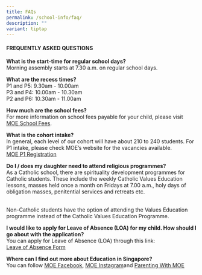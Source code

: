 ```yaml
---
title: FAQs
permalink: /school-info/faq/
description: ""
variant: tiptap
---
```

<h4>FREQUENTLY ASKED QUESTIONS</h4>
<p><strong>What is the start-time for regular school days?<br></strong>Morning
assembly starts at 7.30 a.m. on regular school days.</p>
<p><strong>What are the recess times?<br></strong>P1 and P5: 9.30am - 10.00am
<br>P3 and P4: 10.00am - 10.30am
<br>P2 and P6: 10.30am - 11.00am</p>
<p><strong>How much are the school fees?</strong>
<br>For more information on school fees payable for your child, please visit
<br><a href="https://www.moe.gov.sg/financial-matters/fees" rel="noopener noreferrer nofollow" target="_blank">MOE School Fees</a>.</p>
<p><strong>What is the cohort intake?<br></strong>In general, each level
of our cohort will have about 210 to 240 students. For P1 intake, please
check MOE’s website for the vacancies available.
<br><a href="https://www.moe.gov.sg/primary/p1-registration" rel="noopener noreferrer nofollow" target="_blank">MOE P1 Registration</a>
</p>
<p><strong>Do I / does my daughter need to attend religious programmes?<br></strong>As
a Catholic school, there are spirituality development programmes for Catholic
students. These include the weekly Catholic Values Education lessons, masses
held once a month on Fridays at 7.00 a.m., holy days of obligation masses,
penitential services and retreats etc.</p>
<p>
<br>Non-Catholic students have the option of attending the Values Education
programme instead of the Catholic Values Education Programme.</p>
<p><strong>I would like to apply for Leave of Absence (LOA) for my child. How should I go about with the application? <br></strong>You
can apply for Leave of Absence (LOA) through this link: <a href="https://form.gov.sg/63e99c6801bf96001263f363/" rel="noopener noreferrer nofollow" target="_blank"><br>Leave of Absence Form</a>
</p>
<p><strong>Where can I find out more about Education in Singapore?<br></strong> You
can follow <a href="https://www.facebook.com/moesingapore/" rel="noopener noreferrer nofollow" target="_blank">MOE Facebook</a>,
<a href="https://www.instagram.com/moesingapore/?hl=en" rel="noopener noreferrer nofollow" target="_blank">MOE Instagram</a>and <a href="https://www.instagram.com/parentingwith.moesg/?hl=en" rel="noopener noreferrer nofollow" target="_blank">Parenting With MOE</a>
</p>